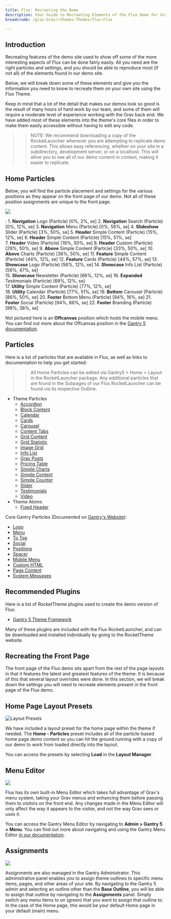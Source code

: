 ```yaml
---
title: Flux: Recreating the Demo
description: Your Guide to Recreating Elements of the Flux Demo for Grav
breadcrumb: /grav:Grav/!themes:Themes/flux:Flux

---
```


Introduction
-----

Recreating features of the demo site used to show off some of the more interesting aspects of Flux can be done fairly easily. All you need are the right particles and settings, and you should be able to reproduce most (if not all) of the elements found in our demo site.

Below, we will break down some of these elements and give you the information you need to know to recreate them on your own site using the Flux Theme.

Keep in mind that a lot of the detail that makes our demos look so good is the result of many hours of hard work by our team, and some of them will require a moderate level of experience working with the Grav back end. We have added most of these elements into the theme's core files in order to make them easily accessible without having to edit any code.

>> NOTE: We recommend downloading a copy of the RocketLauncher whenever you are attempting to replicate demo content. This allows easy referencing, whether on your site in a subdirectory, development server, or on a localhost. This will allow you to see all of our demo content in context, making it easier to replicate.

Home Particles
-----

Below, you will find the particle placement and settings for the various positions as they appear on the front page of our demo. Not all of these position assignments are unique to the front page.

![](assets/flux2.jpg)

:   1. **Navigation** Logo (Particle) [0%, 2%, se]
	2. **Navigation** Search (Particle) [0%, 12%, se]
	3. **Navigation** Menu (Particle) [0%, 56%, se]
    4. **Slideshow** Slider (Particle) [3%, 50%, se]
    5. **Header** Simple Content (Particle) [15%, 12%, se]
    6. **Header** Simple Content (Particle) [15%, 51%, se]    	
    7. **Header** Video (Particle) [19%, 50%, se]
    8. **Header** Custom (Particle) [29%, 50%, se]
    9. **Above** Simple Content (Particle) [33%, 50%, se]
    10. **Above** Charts (Particle) [36%, 50%, se]
    11. **Feature** Simple Content (Particle) [44%, 12%, se]
    12. **Feature** Cards (Particle) [44%, 57%, se]
    13. **Showcase** Logo (Particle) [56%, 12%, se]
    14. **Showcase** Info List (Particle) [56%, 47%, se]    
    15. **Showcase** Newsletter (Particle) [66%, 12%, se]
    16. **Expanded** Testimonials (Particle) [69%, 12%, se]  
    17. **Utility** Simple Content (Particle) [77%, 12%, se]      
    18. **Utility** Calendar (Particle) [77%, 51%, se]
    19. **Bottom** Carousel (Particle) [86%, 50%, se]
    20. **Footer** Bottom Menu (Particle) [94%, 16%, se]
    21. **Footer** Social (Particle) [94%, 66%, se]
    22. **Footer** Branding (Particle) [98%, 38%, se]

Not pictured here is an **Offcanvas** position which hosts the mobile menu. You can find out more about the Offcanvas position in the [Gantry 5 documentation](http://docs.gantry.org/gantry5/configure/layout-manager#offcanvas-section).

Particles
-----

Here is a list of particles that are available in Flux, as well as links to documentation to help you get started:

>> All Home Particles can be edited via Gantry5 > Home > Layout in the RocketLauncher package. Any additional particles that are found in the Subpages of our Flux RocketLauncher can be found via its respective Outline.

* Theme Particles
    - [Accordion](particle_accordion.md)
    - [Block Content](particle_block.md)
    - [Calendar](particle_calendar.md)
    - [Cards](particle_cards.md)
    - [Carousel](particle_carousel.md)
    - [Content Tabs](particle_tabs.md)
    - [Grid Content](particle_gridcontent.md)
    - [Grid Statistic](particle_grid.md)
    - [Image Grid](particle_image.md)
    - [Info List](particle_info.md)
    - [Grav Posts](particle_grav.md)
    - [Pricing Table](particle_pricing.md)
    - [Simple Charts](particle_simplecharts.md)
    - [Simple Content](particle_simple.md)
    - [Simple Counter](particle_simplecounter.md)
    - [Slider](particle_slider.md)
    - [Testimonials](particle_testimonials.md)
    - [Video](particle_video.md)
* Theme Atoms
    - [Fixed Header](atom_fixedheader.md)

Core Gantry Particles (Documented on [Gantry's Website](http://gantry.org)):

* [Logo](http://docs.gantry.org/gantry5/particles/logo)
* [Menu](http://docs.gantry.org/gantry5/particles/menu-control)
* [To Top](http://docs.gantry.org/gantry5/particles/to-top)
* [Social](http://docs.gantry.org/gantry5/particles/social)
* [Positions](http://docs.gantry.org/gantry5/particles/position)
* [Spacer](http://docs.gantry.org/gantry5/particles/spacer)
* [Mobile Menu](http://docs.gantry.org/gantry5/particles/mobile-menu)
* [Custom HTML](http://docs.gantry.org/gantry5/particles/custom-html)
* [Page Content](http://docs.gantry.org/gantry5/particles/page-content)
* [System Messages](http://docs.gantry.org/gantry5/particles/system-messages)

Recommended Plugins
-----

Here is a list of RocketTheme plugins used to create the demo version of Flux:

* [Gantry 5 Theme Framework](http://gantry.org/)

Many of these plugins are included with the Flux RocketLauncher, and can be downloaded and installed individually by going to the RocketTheme website.

Recreating the Front Page
-----

The front page of the Flux demo sits apart from the rest of the page layouts in that it features the latest and greatest features of the theme. It is because of this that several layout overrides were done. In this section, we will break down the settings you will need to recreate elements present in the front page of the Flux demo.

Home Page Layout Presets
-----

![Layout Presets](assets/layout_presets.jpeg)

We have included a layout preset for the home page within the theme if needed. The **Home - Particles** preset includes all of the particle-based home page demo content so you can hit the ground running with a copy of our demo to work from loaded directly into the layout.

You can access the presets by selecting **Load** in the **Layout Manager**.

Menu Editor
-----

![](assets/menu_1.jpeg)

Flux has its own built-in Menu Editor which takes full advantage of Grav's menu system, taking your Grav menus and enhancing them before passing them to visitors on the front end. Any changes made in the Menu Editor will only affect the way it appears to the visitor, and not the way Grav sees or uses it.

You can access the Gantry Menu Editor by navigating to **Admin > Gantry 5 > Menu**. You can find out more about navigating and using the Gantry Menu Editor [in our documentation](http://docs.gantry.org/gantry5/configure/menu-editor).

Assignments
-----

![](assets/assignments_1.jpeg)

Assignments are also managed in the Gantry Administrator. This administrative panel enables you to assign theme outlines to specific menu items, pages, and other areas of your site. By navigating to the Gantry 5 admin and selecting an outline other than the **Base Outline**, you will be able to assign that outline by navigating to the **Assignments** panel. Simply switch any menu items to on (green) that you want to assign that outline to. In the case of the Home page, this would be your default Home page in your default (main) menu.
